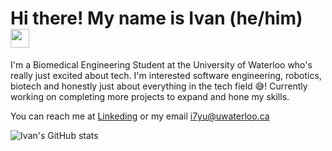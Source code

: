# Hi there! My name is Ivan (he/him) <img src="https://raw.githubusercontent.com/MartinHeinz/MartinHeinz/master/wave.gif" width="30px">

I'm a Biomedical Engineering Student at the University of Waterloo who's really just excited about tech. I'm interested software engineering, robotics, biotech and honestly just about everything in the tech field 😅! Currently working on completing more projects to expand and hone my skills.

You can reach me at [Linkeding](https://www.linkedin.com/in/ivan-yu-0a84a5195/) or my email [i7yu@uwaterloo.ca](mailto:i7yu@uwaterloo.ca?subject=Hey%20I%20saw%20your%20GitHub%20and...)

![Ivan's GitHub stats](https://github-readme-stats.vercel.app/api?username=ivanyu327&show_icons=true&count_private=true&theme=dark)

<!--
**IvanYu327/IvanYu327** is a ✨ _special_ ✨ repository because its `README.md` (this file) appears on your GitHub profile.

Here are some ideas to get you started:

- 🔭 I’m currently working on ...
- 🌱 I’m currently learning ...
- 👯 I’m looking to collaborate on ...
- 🤔 I’m looking for help with ...
- 💬 Ask me about ...
- 📫 How to reach me: ...
- 😄 Pronouns: ...
- ⚡ Fun fact: ...
-->
